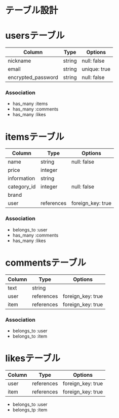 # テーブル設計

# usersテーブル

| Column             | Type      | Options      |
| ------------------ | --------- | -------------|
| nickname           | string    | null: false  |
| email              | string    | unique: true |
| encrypted_password | string    | null: false  |

### Association

- has_many :items
- has_many :comments
- has_many :likes

# itemsテーブル

| Column             | Type       | Options           |
| ------------------ | ---------- | ------------------|
| name               | string     | null: false       |
| price              | integer    |                   |
| information        | string     |                   |
| category_id        | integer    | null: false       |
| brand              |            |                   |
| user               | references | foreign_key: true |

### Association

- belongs_to :user
- has_many   :comments
- has_many   :likes

# commentsテーブル

| Column             | Type       | Options           |
| ------------------ | ---------- | ----------------- |
| text               | string     |                   |
| user               | references | foreign_key: true |
| item               | references | foreign_key: true |

### Association

- belongs_to :user
- belongs_to :item

# likesテーブル

| Column             | Type       | Options           |
| ------------------ | ---------- | ----------------- |
| user               | references | foreign_key: true |
| item               | references | foreign_key: true |

- belongs_to :user
- belongs_tp :item